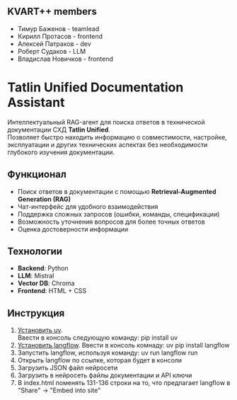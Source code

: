 ## **KVART++ members** 
 - Тимур Баженов - teamlead
 - Кирилл Протасов - frontend
 - Алексей Патраков - dev
 - Роберт Судаков - LLM
 - Владислав Новичков - frontend
# Tatlin Unified Documentation Assistant  

Интеллектуальный RAG-агент для поиска ответов в технической документации СХД **Tatlin Unified**.  
Позволяет быстро находить информацию о совместимости, настройке, эксплуатации и других технических аспектах без необходимости глубокого изучения документации.  
## **Функционал**  
 - Поиск ответов в документации с помощью **Retrieval-Augmented Generation (RAG)**  
 - Чат-интерфейс для удобного взаимодействия  
 - Поддержка сложных запросов (ошибки, команды, спецификации)  
 - Возможность уточнения вопросов для более точных ответов  
 - Оценка достоверности информации  

## **Технологии**  
- **Backend**: Python
- **LLM**: Mistral
- **Vector DB**: Chroma
- **Frontend**: HTML + CSS

## **Инструкция**

1) [Установить uv](https://pypi.org/project/uv/).\
Ввести в консоль следующую команду: pip install uv
2) [Установить langflow](https://pypi.org/project/langflow/). Ввести в консоль комнаду:
uv pip install langflow
3) Запустить langflow, используя команду:
uv run langflow run
4) Открыть langflow по ссылке, которая будет в консоли
5) Загрузить JSON файл нейросети
6) Загрузить в нейросеть файлы документации и API ключи
7) В index.html поменять 131-136 строки на то, что предлагает langflow в "Share" -> "Embed into site"
